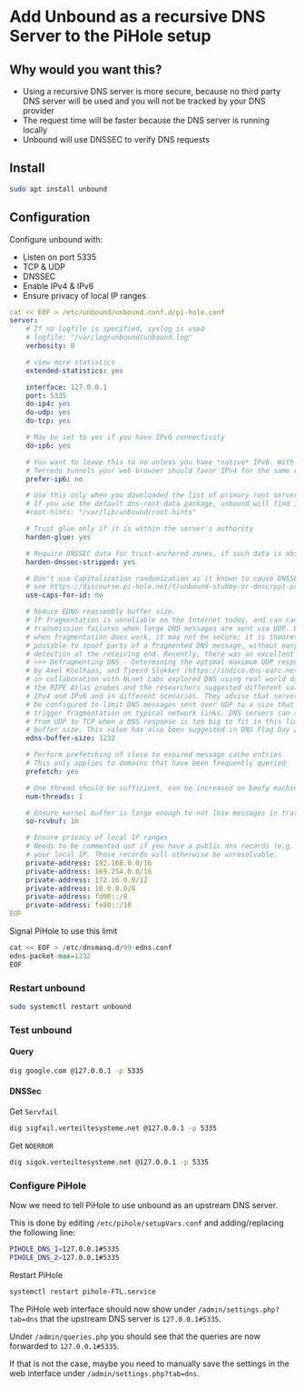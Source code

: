 # Add Unbound as a recursive DNS Server to the PiHole setup

## Why would you want this?

- Using a recursive DNS server is more secure, because no third party DNS server will be used
and you will not be tracked by your DNS provider
- The request time will be faster because the DNS server is running locally
- Unbound will use DNSSEC to verify DNS requests

## Install

```bash
sudo apt install unbound
```

## Configuration

Configure unbound with:

- Listen on port 5335
- TCP & UDP
- DNSSEC
- Enable IPv4 & IPv6
- Ensure privacy of local IP ranges

```yaml
cat << EOF > /etc/unbound/unbound.conf.d/pi-hole.conf
server:
    # If no logfile is specified, syslog is used
    # logfile: "/var/log/unbound/unbound.log"
    verbosity: 0

    # view more statistics
    extended-statistics: yes

    interface: 127.0.0.1
    port: 5335
    do-ip4: yes
    do-udp: yes
    do-tcp: yes

    # May be set to yes if you have IPv6 connectivity
    do-ip6: yes

    # You want to leave this to no unless you have *native* IPv6. With 6to4 and
    # Terredo tunnels your web browser should favor IPv4 for the same reasons
    prefer-ip6: no

    # Use this only when you downloaded the list of primary root servers!
    # If you use the default dns-root-data package, unbound will find it automatically
    #root-hints: "/var/lib/unbound/root.hints"

    # Trust glue only if it is within the server's authority
    harden-glue: yes

    # Require DNSSEC data for trust-anchored zones, if such data is absent, the zone becomes BOGUS
    harden-dnssec-stripped: yes

    # Don't use Capitalization randomization as it known to cause DNSSEC issues sometimes
    # see https://discourse.pi-hole.net/t/unbound-stubby-or-dnscrypt-proxy/9378 for further details
    use-caps-for-id: no

    # Reduce EDNS reassembly buffer size.
    # IP fragmentation is unreliable on the Internet today, and can cause
    # transmission failures when large DNS messages are sent via UDP. Even
    # when fragmentation does work, it may not be secure; it is theoretically
    # possible to spoof parts of a fragmented DNS message, without easy
    # detection at the receiving end. Recently, there was an excellent study
    # >>> Defragmenting DNS - Determining the optimal maximum UDP response size for DNS <<<
    # by Axel Koolhaas, and Tjeerd Slokker (https://indico.dns-oarc.net/event/36/contributions/776/)
    # in collaboration with NLnet Labs explored DNS using real world data from the
    # the RIPE Atlas probes and the researchers suggested different values for
    # IPv4 and IPv6 and in different scenarios. They advise that servers should
    # be configured to limit DNS messages sent over UDP to a size that will not
    # trigger fragmentation on typical network links. DNS servers can switch
    # from UDP to TCP when a DNS response is too big to fit in this limited
    # buffer size. This value has also been suggested in DNS Flag Day 2020.
    edns-buffer-size: 1232

    # Perform prefetching of close to expired message cache entries
    # This only applies to domains that have been frequently queried
    prefetch: yes

    # One thread should be sufficient, can be increased on beefy machines. In reality for most users running on small networks or on a single machine, it should be unnecessary to seek performance enhancement by increasing num-threads above 1.
    num-threads: 1

    # Ensure kernel buffer is large enough to not lose messages in traffic spikes
    so-rcvbuf: 1m

    # Ensure privacy of local IP ranges
    # Needs to be commented out if you have a public dns records (e.g. Cloudflare) resolving to
    # your local IP. Those records will otherwise be unresolvable.
    private-address: 192.168.0.0/16
    private-address: 169.254.0.0/16
    private-address: 172.16.0.0/12
    private-address: 10.0.0.0/8
    private-address: fd00::/8
    private-address: fe80::/10
EOF
```

Signal PiHole to use this limit

```python
cat << EOF > /etc/dnsmasq.d/99-edns.conf
edns-packet-max=1232
EOF
```

### Restart unbound

```bash
sudo systemctl restart unbound
```

### Test unbound

#### Query

```bash
dig google.com @127.0.0.1 -p 5335
```

#### DNSSec

Get `Servfail`

```bash
dig sigfail.verteiltesysteme.net @127.0.0.1 -p 5335
```

Get `NOERROR`

```bash
dig sigok.verteiltesysteme.net @127.0.0.1 -p 5335
```

### Configure PiHole

Now we need to tell PiHole to use unbound as an upstream DNS server.

This is done by editing `/etc/pihole/setupVars.conf` and adding/replacing the following line:

```bash
PIHOLE_DNS_1=127.0.0.1#5335
PIHOLE_DNS_2=127.0.0.1#5335
```

Restart PiHole

```bash
systemctl restart pihole-FTL.service
```

The PiHole web interface should now show under `/admin/settings.php?tab=dns` that the upstream DNS server is `127.0.0.1#5335`.

Under `/admin/queries.php` you should see that the queries are now forwarded to `127.0.0.1#5335`.

If that is not the case, maybe you need to manually save the settings in the web interface under `/admin/settings.php?tab=dns`.

